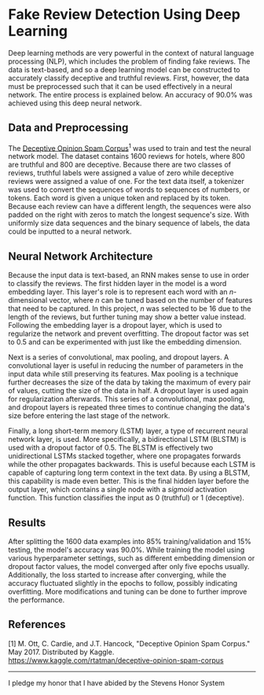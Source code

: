 # Fake Review Detection Using Deep Learning

Deep learning methods are very powerful in the context of natural language processing (NLP), which includes the problem of finding fake reviews. The data is text-based, and so a deep learning model can be constructed to accurately classify deceptive and truthful reviews. First, however, the data must be preprocessed such that it can be used effectively in a neural network. The entire process is explained below. An accuracy of 90.0% was achieved using this deep neural network. 

## Data and Preprocessing

The [Deceptive Opinion Spam Corpus](https://www.kaggle.com/rtatman/deceptive-opinion-spam-corpus)<sup>1</sup> was used to train and test the neural network model. The dataset contains 1600 reviews for hotels, where 800 are truthful and 800 are deceptive. Because there are two classes of reviews, truthful labels were assigned a value of zero while deceptive reviews were assigned a value of one. For the text data itself, a tokenizer was used to convert the sequences of words to sequences of numbers, or tokens. Each word is given a unique token and replaced by its token. Because each review can have a different length, the sequences were also padded on the right with zeros to match the longest sequence's size. With uniformly size data sequences and the binary sequence of labels, the data could be inputted to a neural network. 

## Neural Network Architecture

Because the input data is text-based, an RNN makes sense to use in order to classify the reviews. The first hidden layer in the model is a word embedding layer. This layer's role is to represent each word with an *n*-dimensional vector, where *n* can be tuned based on the number of features that need to be captured. In this project, *n* was selected to be 16 due to the length of the reviews, but further tuning may show a better value instead. Following the embedding layer is a dropout layer, which is used to regularize the network and prevent overfitting. The dropout factor was set to 0.5 and can be experimented with just like the embedding dimension.

Next is a series of convolutional, max pooling, and dropout layers. A convolutional layer is useful in reducing the number of parameters in the input data while still preserving its features. Max pooling is a technique further decreases the size of the data by taking the maximum of every pair of values, cutting the size of the data in half. A dropout layer is used again for regularization afterwards. This series of a convolutional, max pooling, and dropout layers is repeated three times to continue changing the data's size before entering the last stage of the network.

Finally, a long short-term memory (LSTM) layer, a type of recurrent neural network layer, is used. More specifically, a bidirectional LSTM (BLSTM) is used with a dropout factor of 0.5. The BLSTM is effectively two unidirectional LSTMs stacked together, where one propagates forwards while the other propagates backwards. This is useful because each LSTM is capable of capturing long term context in the text data. By using a BLSTM, this capability is made even better. This is the final hidden layer before the output layer, which contains a single node with a *sigmoid* activation function. This function classifies the input as 0 (truthful) or 1 (deceptive). 

## Results

After splitting the 1600 data examples into 85% training/validation and 15% testing, the model's accuracy was 90.0%. While training the model using various hyperparameter settings, such as different embedding dimension or dropout factor values, the model converged after only five epochs usually. Additionally, the loss started to increase after converging, while the accuracy fluctuated slightly in the epochs to follow, possibly indicating overfitting. More modifications and tuning can be done to further improve the performance. 

## References

[1] M. Ott, C. Cardie, and J.T. Hancock, "Deceptive Opinion Spam Corpus." May 2017. Distributed by Kaggle. https://www.kaggle.com/rtatman/deceptive-opinion-spam-corpus

___
I pledge my honor that I have abided by the Stevens Honor System
